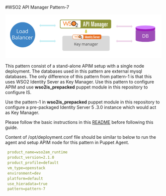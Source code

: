 #WSO2 API Manager Pattern-7

![pattern-design](../../../../../patterns/design/am-2.1.0-pattern-7.jpg)

This pattern consist of a stand-alone APIM setup with a single node deployment. The databases used in this pattern are external mysql databases. The only difference of this pattern from
pattern-1 is that this uses WSO2 Identity Sever as Key Manager. Use this pattern to configure APIM and use
**wso2is_prepacked** puppet module in this repository to configure IS.

Use the pattern-1 in **wso2is_prepacked** puppet module in this repository to configure a pre-packaged Identity Server 5
.3.0 instance which would act as Key Manager.

Please follow the basic instructions in this [README](../../../../../README.md) before following this guide.

Content of /opt/deployment.conf file should be similar to below to run the agent and setup APIM node for this pattern
 in Puppet Agent.

```yaml
 product_name=wso2am_runtime
 product_version=2.1.0
 product_profile=default
 vm_type=openstack
 environment=dev
 platform=default
 use_hieradata=true
 pattern=pattern-7
```